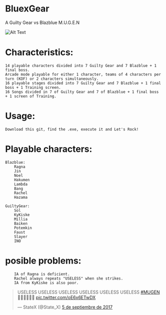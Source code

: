 # BluexGear
A Guilty Gear vs Blazblue M.U.G.E.N

![Alt Text](https://i.imgur.com/KCWrUjb.gif)


# Characteristics:

    14 playable characters divided into 7 Guilty Gear and 7 Blazblue + 1 final boss.
    Arcade mode playable for either 1 character, teams of 4 characters per turn (KOF) or 2 characters simultaneously.
    16 playable stages divided into 7 Guilty Gear and 7 Blazblue + 1 final boss + 1 Training screen.
    16 Songs divided in 7 of Guilty Gear and 7 of Blazblue + 1 final boss + 1 screen of Training.
    
# Usage:
    Download this git, find the .exe, execute it and Let's Rock!
 
# Playable characters:

    Blazblue:
        Ragna
        Jin
        Noel
        Hakumen
        Lambda
        Bang
        Rachel
        Hazama
        
    GuiltyGear:  
        Sol
        KyKiske
        Millia
        Baiken
        Potemkin
        Faust
        Slayer
        INO
        
 # posible problems:

        IA of Ragna is deficient.
        Rachel always repeats "USELESS" when she strikes.
        IA from KyKiske is also poor.       
        
<blockquote class="twitter-tweet" data-lang="es"><p lang="en" dir="ltr">USELESS USELESS USELESS USELESS USELESS USELESS  <a href="https://twitter.com/hashtag/MUGEN?src=hash">#MUGEN</a> 🤣🤣🤣🤣🤣🧐 <a href="https://t.co/oE6x6ETwDX">pic.twitter.com/oE6x6ETwDX</a></p>&mdash; StateX (@State_X) <a href="https://twitter.com/State_X/status/905023836978118656">5 de septiembre de 2017</a></blockquote>
